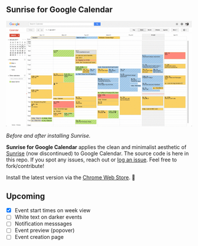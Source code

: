 ## Sunrise for Google Calendar

![image](https://raw.githubusercontent.com/ellenli/sunrise/master/cws-assets/sunrise-1.1.6.gif)

*Before and after installing Sunrise.*

**Sunrise for Google Calendar** applies the clean and minimalist aesthetic of [Sunrise](http://blog.sunrise.am/post/90663314504/sunrise-for-mac) (now discontinued) to Google Calendar. The source code is here in this repo. If you spot any issues, reach out or [log an issue](https://github.com/ellenli/sunrise/issues/new). Feel free to fork/contribute!

Install the latest version via the [Chrome Web Store](https://chrome.google.com/webstore/detail/sunrise-for-google-calend/fmjolpmacffkcohajfojifclfhcignem). :wave:

## Upcoming

- [x] Event start times on week view
- [ ] White text on darker events
- [ ] Notification messsages
- [ ] Event preview (popover)
- [ ] Event creation page
